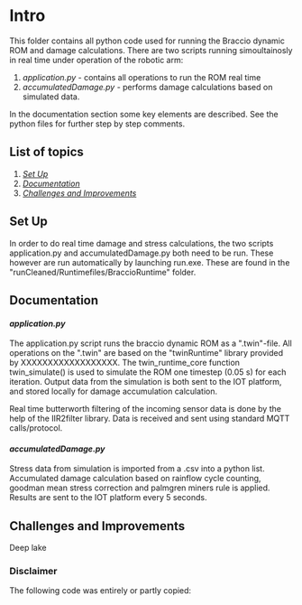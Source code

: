 # Intro
This folder contains all python code used for running the Braccio dynamic ROM and damage calculations. There are two scripts running simoultainosly in real time under operation of the robotic arm:
1. *application.py* - contains all operations to run the ROM real time
2. *accumulatedDamage.py* - performs damage calculations based on simulated data.

In the documentation section some key elements are described. See the python files for further step by step comments.

## List of topics
1. [*Set Up*](#of1)
2. [*Documentation*](#of2)
3. [*Challenges and Improvements*](#of3)


<a name="of1"></a>
## Set Up
In order to do real time damage and stress calculations, the two scripts application.py and accumulatedDamage.py both need to be run. These however are run automatically by launching run.exe.
These are found in the "runCleaned/Runtimefiles/BraccioRuntime" folder. 

<a name="of2"></a>
## Documentation
#### *application.py*
The application.py script runs the braccio dynamic ROM as a ".twin"-file. All operations on the ".twin" are based on the "twinRuntime" library provided by XXXXXXXXXXXXXXXXXX. The twin_runtime_core function twin_simulate() is used to simulate the ROM one timestep (0.05 s) for each iteration.
Output data from the simulation is both sent to the IOT platform, and stored locally for damage accumulation calculation.

Real time butterworth filtering of the incoming sensor data is done by the help of the IIR2filter library. Data is received and sent using standard MQTT calls/protocol.

#### *accumulatedDamage.py*
Stress data from simulation is imported from a .csv into a python list. Accumulated damage calculation based on rainflow cycle counting, goodman mean stress correction and palmgren miners rule is applied. Results are sent to the IOT platform every 5 seconds.



<a name="of3"></a>
## Challenges and Improvements

Deep lake




### Disclaimer
The following code was entirely or partly copied: